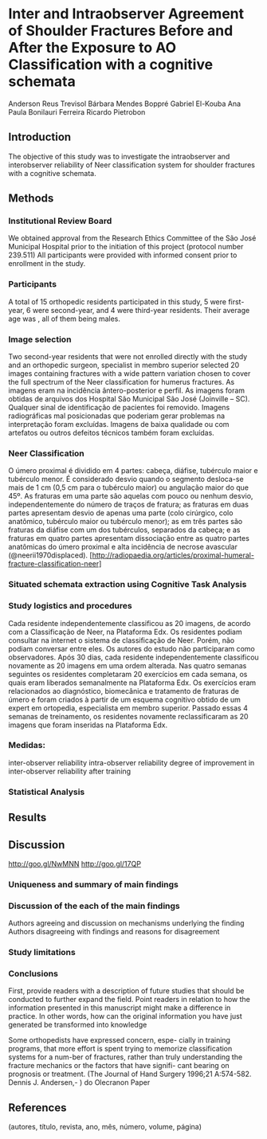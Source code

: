 # Inter and Intraobserver Agreement of Shoulder Fractures Before and After the Exposure to AO Classification with a cognitive schemata


Anderson Reus Trevisol
Bárbara Mendes Boppré
Gabriel El-Kouba
Ana Paula Bonilauri Ferreira
Ricardo Pietrobon

## Introduction





The objective of this study was to investigate the intraobserver and interobserver reliability of Neer classification system for shoulder fractures with a cognitive schemata.


## Methods

### Institutional Review Board

We obtained approval from the Research Ethics Committee of the São José Municipal Hospital prior to the initiation of this project (protocol number 239.511) All participants were provided with informed consent prior to enrollment in the study.

### Participants
A total of 15 orthopedic residents participated in this study, 5 were first-year, 6 were second-year, and 4 were third-year residents. Their average age was <!-- number -->, all of them being males.

### Image selection
Two second-year residents that were not enrolled directly with the study and an orthopedic surgeon, specialist in membro superior selected 20 images containing fractures with a wide pattern variation chosen to cover the full spectrum of the Neer classification for humerus fractures. As imagens eram na incidência ântero-posterior e perfil. As imagens foram obtidas de arquivos dos Hospital São Municipal São José (Joinville – SC). Qualquer sinal de identificação de pacientes foi removido. Imagens radiográficas mal posicionadas que poderiam gerar problemas na interpretação foram excluídas. Imagens de baixa qualidade ou com artefatos ou outros defeitos técnicos também foram excluídas.

### Neer Classification
O úmero proximal é dividido em 4 partes: cabeça, diáfise, tubérculo maior e tubérculo menor. É considerado desvio quando o segmento desloca-se mais de 1 cm (0,5 cm para o tubérculo maior) ou angulação maior do que 45º. As fraturas em uma parte são aquelas com pouco ou nenhum desvio, independentemente do número de traços de fratura; as fraturas em duas partes apresentam desvio de apenas uma parte (colo cirúrgico, colo anatômico, tubérculo maior ou tubérculo menor); as em três partes são fraturas da diáfise com um dos tubérculos, separados da cabeça; e as fraturas em quatro partes apresentam dissociação entre as quatro partes anatômicas do úmero proximal e alta incidência de necrose avascular (@neerii1970displaced). [http://radiopaedia.org/articles/proximal-humeral-fracture-classification-neer]

### Situated schemata extraction using Cognitive Task Analysis

### Study logistics and procedures
Cada residente independentemente classificou as 20 imagens, de acordo com a Classificação de Neer, na Plataforma Edx. Os residentes podiam consultar na internet o sistema de classificação de Neer. Porém, não podiam conversar entre eles. Os autores do estudo não participaram como observadores.
Após 30 dias, cada residente independentemente classificou novamente as 20 imagens em uma ordem alterada. 
Nas quatro semanas seguintes os residentes completaram 20 exercícios em cada semana, os quais eram liberados semanalmente na Plataforma Edx. Os exercícios eram relacionados ao diagnóstico, biomecânica e tratamento de fraturas de úmero e foram criados à partir de um esquema cognitivo obtido de um expert em ortopedia, especialista em membro superior. Passado essas 4 semanas de treinamento, os residentes novamente reclassificaram as 20 imagens que foram inseridas na Plataforma Edx.


### Medidas:
inter-observer reliability
intra-observer reliability
degree of improvement in inter-observer reliability after training
 
   
### Statistical Analysis

## Results

## Discussion
http://goo.gl/NwMNN
http://goo.gl/17QP

### Uniqueness and summary of main findings


### Discussion of the each of the main findings

Authors agreeing and discussion on mechanisms underlying the finding
Authors disagreeing with findings and reasons for disagreement


### Study limitations



### Conclusions

First, provide readers with a description of future studies that should be conducted to further expand the field.
Point readers in relation to how the information presented in this manuscript might make a difference in practice.  In other words, how can the original information you have just generated be transformed into knowledge

                        
Some orthopedists have expressed concern, espe- cially in training programs, that more effort is spent trying to memorize classification systems for a num-ber of fractures, rather than truly understanding the fracture mechanics or the factors that have signifi- cant bearing on prognosis or treatment.  (The Journal of Hand Surgery 1996;21 A:574-582. Dennis J. Andersen,- ) do Olecranon Paper


## References
(autores, título, revista, ano, mês, número, volume, página)
